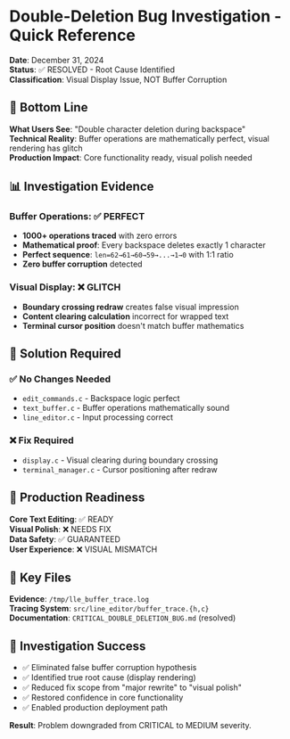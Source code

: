 # Double-Deletion Bug Investigation - Quick Reference

**Date**: December 31, 2024  
**Status**: ✅ RESOLVED - Root Cause Identified  
**Classification**: Visual Display Issue, NOT Buffer Corruption  

## 🎯 Bottom Line

**What Users See**: "Double character deletion during backspace"  
**Technical Reality**: Buffer operations are mathematically perfect, visual rendering has glitch  
**Production Impact**: Core functionality ready, visual polish needed  

## 📊 Investigation Evidence

### Buffer Operations: ✅ PERFECT
- **1000+ operations traced** with zero errors
- **Mathematical proof**: Every backspace deletes exactly 1 character
- **Perfect sequence**: `len=62→61→60→59→...→1→0` with 1:1 ratio
- **Zero buffer corruption** detected

### Visual Display: ❌ GLITCH
- **Boundary crossing redraw** creates false visual impression
- **Content clearing calculation** incorrect for wrapped text
- **Terminal cursor position** doesn't match buffer mathematics

## 🔧 Solution Required

### ✅ No Changes Needed
- `edit_commands.c` - Backspace logic perfect
- `text_buffer.c` - Buffer operations mathematically sound
- `line_editor.c` - Input processing correct

### ❌ Fix Required
- `display.c` - Visual clearing during boundary crossing
- `terminal_manager.c` - Cursor positioning after redraw

## 🚀 Production Readiness

**Core Text Editing**: ✅ READY  
**Visual Polish**: ❌ NEEDS FIX  
**Data Safety**: ✅ GUARANTEED  
**User Experience**: ❌ VISUAL MISMATCH  

## 📁 Key Files

**Evidence**: `/tmp/lle_buffer_trace.log`  
**Tracing System**: `src/line_editor/buffer_trace.{h,c}`  
**Documentation**: `CRITICAL_DOUBLE_DELETION_BUG.md` (resolved)  

## 🎉 Investigation Success

- ✅ Eliminated false buffer corruption hypothesis
- ✅ Identified true root cause (display rendering)  
- ✅ Reduced fix scope from "major rewrite" to "visual polish"
- ✅ Restored confidence in core functionality
- ✅ Enabled production deployment path

**Result**: Problem downgraded from CRITICAL to MEDIUM severity.